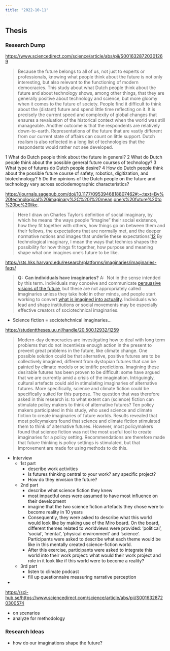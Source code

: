 ```yaml
---
title: "2022-10-11"
---
```

## Thesis
### Research Dump
https://www.sciencedirect.com/science/article/abs/pii/S0016328720301269
> Because the future belongs to all of us, not just to experts or professionals, knowing what people think about the future is not only interesting, but also relevant to the functioning of modern democracies. This study about what Dutch people think about the future and about technology shows, among other things, that they are generally positive about technology and science, but more gloomy when it comes to the future of society. People find it difficult to think about the (distant) future and spend little time reflecting on it. It is precisely the current speed and complexity of global changes that ensures a revaluation of the historical context when the world was still manageable. Another outcome is that the respondents are relatively down-to-earth. Representations of the future that are vastly different from our current state of affairs can count on little support. Dutch realism is also reflected in a long list of technologies that the respondents would rather not see developed.

1 What do Dutch people think about the future in general? 2 What do Dutch people think about the possible general future courses of technology? 3 What type of futures do Dutch people desire? 4 How do Dutch people think about the possible future course of safety, robotics, digitization, and biotechnology? 5 Do the opinions of the Dutch people on the future and technology vary across sociodemographic characteristics?

https://journals.sagepub.com/doi/10.1177/0953946818807462#:~:text=By%20technological%20imaginary%2C%20I%20mean,one's%20future%20to%20be%20like.
> Here I draw on Charles Taylor’s definition of social imaginary, by which he means ‘the ways people “imagine” their social existence, how they fit together with others, how things go on between them and their fellows, the expectations that are normally met, and the deeper normative notions and images that underlie these expectations’.[12](https://journals.sagepub.com/doi/10.1177/0953946818807462#fn12-0953946818807462) By technological imaginary, I mean the ways that technics shapes the possibility for how things fit together, how purpose and meaning shape what one imagines one’s future to be like.


https://sts.hks.harvard.edu/research/platforms/imaginaries/imaginaries-faqs/
> **Q:  Can individuals have imaginaries?**
> A:  Not in the sense intended by this term. Individuals may conceive and communicate [persuasive visions of the future](https://www.genome.gov/11007524), but these are not appropriately called imaginaries unless they take hold in other minds, and people start working to convert [what is imagined into actuality](https://sts.hks.harvard.edu/research/platforms/imaginaries/iii.proj/imaginaries-publications/#jasanoff_kim). Individuals who lead and shape institutions or social movements may be especially effective creators of sociotechnical imaginaries.

- Science fiction = sociotehchnical imaginaries...

https://studenttheses.uu.nl/handle/20.500.12932/1259
> Modern-day democracies are investigating how to deal with long term problems that do not incentivize enough action in the present to prevent great problems in the future, like climate change. One possible solution could be that alternative, positive futures are to be collectively imagined, different from dystopian futures that can be painted by climate models or scientific predictions. Imagining these desirable futures has been proven to be difficult: some have argued that we are currently amid a crisis of the imagination. Intriguingly, cultural artefacts could aid in stimulating imaginaries of alternative futures. More specifically, science and climate fiction could be specifically suited for this purpose. The question that was therefore asked in this research is: to what extent can (science) fiction can stimulate policy makers to think of alternative futures? Ten policy makers participated in this study, who used science and climate fiction to create imaginaries of future worlds. Results revealed that most policymakers found that science and climate fiction stimulated them to think of alternative futures. However, most policymakers found that science fiction was not the most useful tool to create imaginaries for a policy setting. Recommendations are therefore made that future thinking is policy settings is stimulated, but that improvement are made for using methods to do this.

- Interview
	- 1st part
		- describe work activities
		- Is futures thinking central to your work? any specific project?
		- How do they envision the future?
	- 2nd part
		- describe what science fiction they knew
		- most impactful ones were assumed to have most influence on their development
		- imagine that the two science fiction artefacts they chose were to become reality in 10 years
		- Consequently, they were asked to describe what this world would look like by making use of the Miro board. On the board, different themes related to worldviews were provided: ‘political’, ‘social’, ‘mental’, ‘physical environment’ and ‘science’. Participants were asked to describe what each theme would be like in this mentally created science-fiction world.
		- After this exercise, participants were asked to integrate this world into their work project: what would their work project and role in it look like if this world were to become a reality?
	- 3rd part
		- listen to climate podcast
		- fill up questionnaire measuring narrative perception
- 



https://sci-hub.se/https://www.sciencedirect.com/science/article/abs/pii/S0016328720300574
- on scenarios
- analyze for methodology

### Research Ideas
- how do our imaginations shape the future?